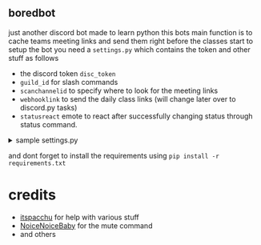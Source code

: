 ## boredbot
just another discord bot made to learn python
this bots main function is to cache teams meeting links and send them right before the classes start
to setup the bot you need a `settings.py` which contains the token and other stuff as follows
* the discord token `disc_token`
* `guild_id` for slash commands
* `scanchannelid` to specify where to look for the meeting links
* `webhooklink` to send the daily class links (will change later over to discord.py tasks)
* `statusreact` emote to react after successfully changing status through status command.
<details>
<summary>sample settings.py</summary>

```
vardb = {
    "status_react":  "👌",
    "webhooklink": "https://discord.com/api/webhooks/XXXXXXXXXXXXXXXX/XXXXXXXXXX",
    "prefix": ".",
    "disc_token": "xxxxxxxxxxxxxxxxxxx",
    "guildid": 1234567890,
    "scanchannelid": "1234567890",
}
```

</details>

and dont forget to install the requirements using `pip install -r requirements.txt`

# credits
* [itspacchu](https://github.com/itspacchu) for help with various stuff
* [NoiceNoiceBaby](https://github.com/NoiceNoiceBaby) for the mute command
* and others
